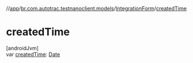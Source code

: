 //[app](../../../index.md)/[br.com.autotrac.testnanoclient.models](../index.md)/[IntegrationForm](index.md)/[createdTime](created-time.md)

# createdTime

[androidJvm]\
var [createdTime](created-time.md): [Date](https://developer.android.com/reference/kotlin/java/util/Date.html)
